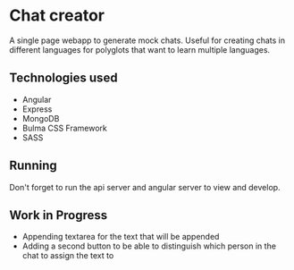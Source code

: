 # Chat creator

A single page webapp to generate mock chats. Useful for creating chats in different languages for polyglots that want to learn multiple languages. 

## Technologies used
- Angular
- Express
- MongoDB   
- Bulma CSS Framework
- SASS

## Running
Don't forget to run the api server and angular server to view and develop.

## Work in Progress
- Appending textarea for the text that will be appended
- Adding a second button to be able to distinguish which person in the chat to assign the text to 